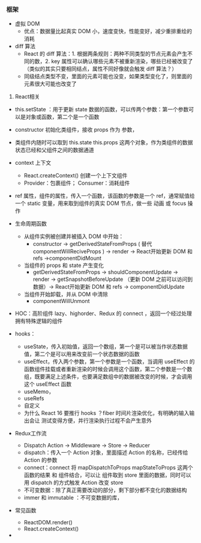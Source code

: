 ### 框架

* 虚拟 DOM
  * 优点：数据量比起真实 DOM 小，速度变快，性能变好，减少重排重绘的消耗
* diff 算法
  * React 的 diff 算法：1. 根据两条规则：两种不同类型的节点元素会产生不同的数，2. key 属性可以确认哪些元素不被重新渲染，哪些已经被改变了（类似的其实只要相同结点，属性不同好像就会触发 diff 算法？）
  * 同级结点类型不变，里面的元素可能也没变，如果类型变化了，则里面的元素很大可能也改变了



1. React相关

* this.setState ：用于更新 state 数据的函数，可以传两个参数：第一个参数可以是对象或函数，第二个是一个函数
* constructor 初始化类组件，接收 props 作为 参数，
* 类组件内随时可以取到  this.state this.props 这两个对象，作为类组件的数据状态已经和父组件之间的数据通道
* context 上下文 
  * React.createContext() 创建一个上下文组件
  * Provider：包裹组件； Consumer：消耗组件
* ref 属性，组件的属性，传入一个函数，该函数的参数是一个 ref，通常赋值给一个 static 变量，用来取到组件的真实 DOM 节点，做一些 动画 或 focus 操作
* 生命周期函数
  * 从组件实例被创建并被插入 DOM 中开始：
    * constructor -> getDerivedStateFromProps ( 替代 componentWillReciveProps ) -> render -> React开始更新 DOM 和 refs ->componentDidMount
  * 当组件的 props 和 state 产生变化
    * getDerivedStateFromProps  -> shouldComponentUpdate -> render -> getSnapshotBeforeUpdate （更新 DOM 之前可以访问到数据）-> React开始更新 DOM 和 refs -> componentDidUpdate 
  * 当组件开始卸载，并从 DOM 中清除
    * componentWillUnmont
* HOC：高阶组件 lazy、highorder、Redux 的 connect ，返回一个经过处理拥有特殊逻辑的组件
* hooks：
  * useState，传入初始值，返回一个数组，第一个是可以被当作状态数据值，第二个是可以用来改变前一个状态数据的函数
  * useEffect，传入两个参数，第一个参数是一个函数，当调用 useEffect 的函数组件挂载或者重新渲染的时候会调用这个函数，第二个参数是一个数组，既要满足上述条件，也要满足数组中的数据被改变的时候，才会调用这个 useEffect 函数
  * useMemo，
  * useRefs
  * 自定义
  * 为什么 React 16 要推行 hooks ？fiber 时间片渲染优化，有明确的输入输出会让 测试变得方便，并行渲染执行过程不会产生意外

* Redux工作流
  * Dispatch Action -> Middleware -> Store -> Reducer
  * dispatch：传入一个 Action 对象，里面描述 Action 的名称，已经传给 Action 的参数
  * connect：connect 将 mapDispatchToProps mapStateToProps 这两个函数的结果 和 组件结合，可以让 组件取到 store 里面的数据，同时可以用 dispatch 的方式触发 Action 改变 store
  * 不可变数据：除了真正需要改动的部分，剩下部分都不变化的数据结构
  * immer 和 immutable ：不可变数据的库，
* 常见函数
  * ReactDOM.render()
  * React.createContext()

* 